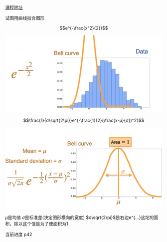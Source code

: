 [课程地址](https://www.bilibili.com/video/BV1WH4y1q7o6?p=1&vd_source=8924ad59b4f62224f165e16aa3d04f00)

试图用曲线拟合图形

$$e^{-\frac{x^2}{2}}$$

![pic1](./images/pic1.png)

$$\frac{1}{σ\sqrt{2\pi}}e^{-\frac{1}{2}(\frac{x-μ}{σ})^2}$$

![pic2](./images/pic2.png)

$μ$是均值 $σ$是标准差(决定图形横向的宽度) $σ\sqrt{2\pi}$是右边e^{...}这坨的面积，除以这个值是为了使面积为1

当前进度 p42
